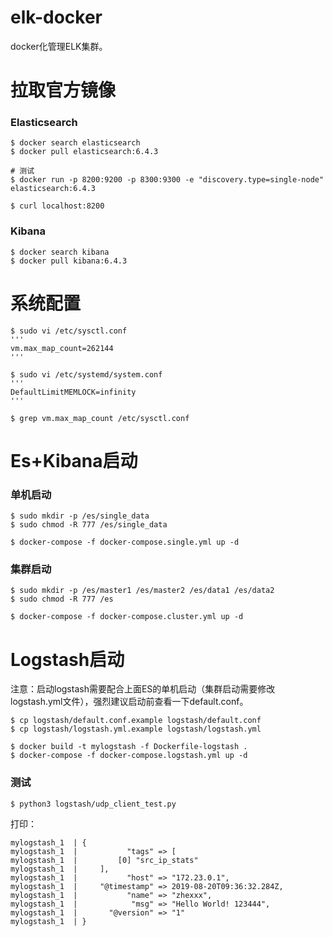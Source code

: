 # elk-docker
docker化管理ELK集群。

# 拉取官方镜像
### Elasticsearch
```
$ docker search elasticsearch
$ docker pull elasticsearch:6.4.3

# 测试
$ docker run -p 8200:9200 -p 8300:9300 -e "discovery.type=single-node" elasticsearch:6.4.3

$ curl localhost:8200
```

### Kibana
```
$ docker search kibana
$ docker pull kibana:6.4.3
```

# 系统配置
```
$ sudo vi /etc/sysctl.conf
'''
vm.max_map_count=262144
'''

$ sudo vi /etc/systemd/system.conf
'''
DefaultLimitMEMLOCK=infinity
'''

$ grep vm.max_map_count /etc/sysctl.conf
```

# Es+Kibana启动
### 单机启动
```
$ sudo mkdir -p /es/single_data
$ sudo chmod -R 777 /es/single_data

$ docker-compose -f docker-compose.single.yml up -d
```

### 集群启动
```
$ sudo mkdir -p /es/master1 /es/master2 /es/data1 /es/data2
$ sudo chmod -R 777 /es

$ docker-compose -f docker-compose.cluster.yml up -d
```

# Logstash启动
注意：启动logstash需要配合上面ES的单机启动（集群启动需要修改logstash.yml文件），强烈建议启动前查看一下default.conf。

```
$ cp logstash/default.conf.example logstash/default.conf
$ cp logstash/logstash.yml.example logstash/logstash.yml

$ docker build -t mylogstash -f Dockerfile-logstash .
$ docker-compose -f docker-compose.logstash.yml up -d
```

### 测试
```
$ python3 logstash/udp_client_test.py
```
打印：
```
mylogstash_1  | {
mylogstash_1  |           "tags" => [
mylogstash_1  |         [0] "src_ip_stats"
mylogstash_1  |     ],
mylogstash_1  |           "host" => "172.23.0.1",
mylogstash_1  |     "@timestamp" => 2019-08-20T09:36:32.284Z,
mylogstash_1  |           "name" => "zhexxx",
mylogstash_1  |            "msg" => "Hello World! 123444",
mylogstash_1  |       "@version" => "1"
mylogstash_1  | }
```